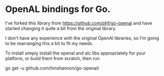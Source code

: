 OpenAL bindings for Go.
====================================

I've forked this library from https://github.com/phf/go-openal 
and have started changing it quite a bit from the original library.

I don't have any experience with the original OpenAl libraries, so
I'm going to be rearranging this a bit to fit my needs.  


To install simply install the openal and alc libs appropriately for
your platform, or build them from scratch, then run

go get -u github.com/timshannon/go-openal/
